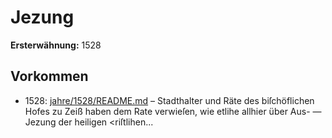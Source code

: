 # Jezung

**Ersterwähnung:** 1528

## Vorkommen
- 1528: [jahre/1528/README.md](../jahre/1528/README.md) – Stadthalter und Räte des biſchöflichen Hofes zu Zeiß
haben dem Rate verwieſen, wie etlihe allhier über Aus-
— Jezung der heiligen <riſtlihen...
